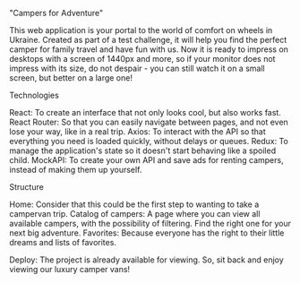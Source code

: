 "Campers for Adventure"

This web application is your portal to the world of comfort on wheels in Ukraine. Created as part of a test challenge, it will help you find the perfect camper for family travel and have fun with us. Now it is ready to impress on desktops with a screen of 1440px and more, so if your monitor does not impress with its size, do not despair - you can still watch it on a small screen, but better on a large one!

 Technologies

React: To create an interface that not only looks cool, but also works fast.
React Router: So that you can easily navigate between pages, and not even lose your way, like in a real trip.
Axios: To interact with the API so that everything you need is loaded quickly, without delays or queues.
Redux: To manage the application's state so it doesn't start behaving like a spoiled child.
MockAPI: To create your own API and save ads for renting campers, instead of making them up yourself.

 Structure

Home: Consider that this could be the first step to wanting to take a campervan trip.
Catalog of campers: A page where you can view all available campers, with the possibility of filtering. Find the right one for your next big adventure.
Favorites: Because everyone has the right to their little dreams and lists of favorites.

Deploy: The project is already available for viewing. So, sit back and enjoy viewing our luxury camper vans!